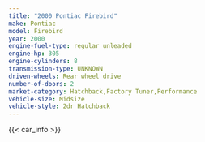 ```yaml
---
title: "2000 Pontiac Firebird"
make: Pontiac
model: Firebird
year: 2000
engine-fuel-type: regular unleaded
engine-hp: 305
engine-cylinders: 8
transmission-type: UNKNOWN
driven-wheels: Rear wheel drive
number-of-doors: 2
market-category: Hatchback,Factory Tuner,Performance
vehicle-size: Midsize
vehicle-style: 2dr Hatchback
---
```


{{< car_info >}}
